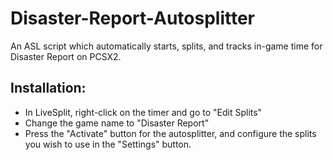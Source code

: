 # Disaster-Report-Autosplitter
An ASL script which automatically starts, splits, and tracks in-game time for Disaster Report on PCSX2.

## Installation:
* In LiveSplit, right-click on the timer and go to "Edit Splits"
* Change the game name to "Disaster Report"
* Press the "Activate" button for the autosplitter, and configure the splits you wish to use in the "Settings" button.
